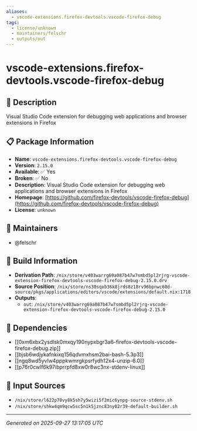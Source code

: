 ```yaml
---
aliases:
  - vscode-extensions.firefox-devtools.vscode-firefox-debug
tags:
  - license/unknown
  - maintainers/felschr
  - outputs/out
---
```


# vscode-extensions.firefox-devtools.vscode-firefox-debug

## 📝 Description

Visual Studio Code extension for debugging web applications and browser extensions in Firefox

## 📋 Package Information

- **Name**: `vscode-extensions.firefox-devtools.vscode-firefox-debug`
- **Version**: `2.15.0`
- **Available**: ✅ Yes
- **Broken**: ✅ No
- **Description**: Visual Studio Code extension for debugging web applications and browser extensions in Firefox
- **Homepage**: [https://github.com/firefox-devtools/vscode-firefox-debug](https://github.com/firefox-devtools/vscode-firefox-debug)
- **License**: `unknown`
## 👥 Maintainers

- @felschr


## 🔧 Build Information

- **Derivation Path**: `/nix/store/v403warrg69a087b47w7smbd5pl2rjrg-vscode-extension-firefox-devtools-vscode-firefox-debug-2.15.0.drv`
- **Source Position**: `/nix/store/ns30sqxb36k8jrds8z18rv96bpnwc60d-source/pkgs/applications/editors/vscode/extensions/default.nix:1718`
- **Outputs**:
  - `out`:  `/nix/store/v403warrg69a087b47w7smbd5pl2rjrg-vscode-extension-firefox-devtools-vscode-firefox-debug-2.15.0`

## 🔗 Dependencies

- [[0xm6xbx2ysdlsk0mxqy190nypxbgr3a6-firefox-devtools-vscode-firefox-debug.zip]]
- [[bjsb6wdjykafnkixq156qdvmxhsm2bai-bash-5.3p3]]
- [[ngq8wd5yvlw4pppkwmrgkpsrfydh12x4-unzip-6.0]]
- [[p76r0cwlf6k97ibprrpfd8xw0r8wc3nx-stdenv-linux]]

## 📁 Input Sources

- `/nix/store/l622p70vy8k5sh7y5wizi5f2mic6ynpg-source-stdenv.sh`
- `/nix/store/shkw4qm9qcw5sc5n1k5jznc83ny02r39-default-builder.sh`

---
*Generated on 2025-09-27 13:17:05 UTC*
